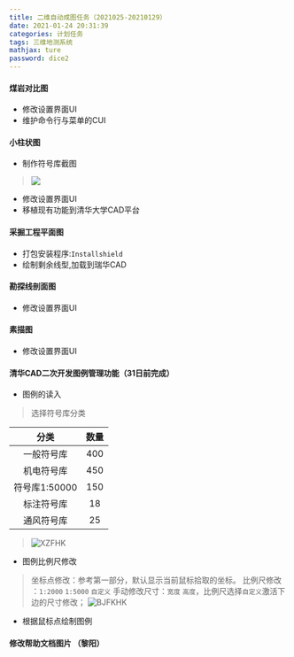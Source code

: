 ```yaml
---
title: 二维自动成图任务（2021025-20210129）
date: 2021-01-24 20:31:39
categories: 计划任务
tags: 三维地测系统
mathjax: ture
password: dice2
---
```


#### 煤岩对比图
* 修改设置界面UI
* 维护命令行与菜单的CUI

#### 小柱状图

* 制作符号库截图
> ![](16114914358706.jpg)

* 修改设置界面UI
* 移植现有功能到清华大学CAD平台

#### 采掘工程平面图
* 打包安装程序:`Installshield`
* 绘制剩余线型,加载到瑞华CAD

#### 勘探线剖面图
* 修改设置界面UI

#### 素描图
* 修改设置界面UI

#### 清华CAD二次开发图例管理功能（31日前完成）
* 图例的读入
> 选择符号库分类

|  分类   |  数量  |
|:---:|:---:|
|   一般符号库  |   400  |
|   机电符号库  |   450  |
|   符号库1:50000  |   150  |
|   标注符号库  |   18  |
|   通风符号库  |   25  |

> ![XZFHK](XZFHK.jpg)


* 图例比例尺修改
> 坐标点修改：参考第一部分，默认显示当前鼠标拾取的坐标。
> 比例尺修改 ：`1:2000` `1:5000` `自定义`
> 手动修改尺寸：`宽度` `高度`，比例尺选择`自定义`激活下边的尺寸修改；
> ![BJFKHK](BJFKHK.jpg)

* 根据鼠标点绘制图例

#### 修改帮助文档图片 （黎阳）
